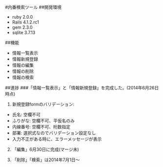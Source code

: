 #内番検索ツール
##開発環境
  - ruby 2.0.0
  - Rails 4.1.2.rc1
  - gem 2.3.0
  - sqlite 3.7.13

##機能
  - 情報一覧表示
  - 情報新規登録
  - 情報の編集
  - 情報の削除
  - 情報の検索

##進捗
###「情報一覧表示」と「情報新規登録」を完成した。(2014年6月26日時点)
1. 新規登録formのバリデーション:
  - 氏名: 空欄不可
  - ふりがな: 空欄不可、平仮名のみ
  - 内線番号: 空欄不可、桁数指定
  - 部署: 選択式なのでバリデーション設定なし
  - 入力不正がある時に、エラーメッセージが表示

2. 「編集」6月30日に完成(マージ未)

3. 「削除」「検索」は2014年7月1日〜


